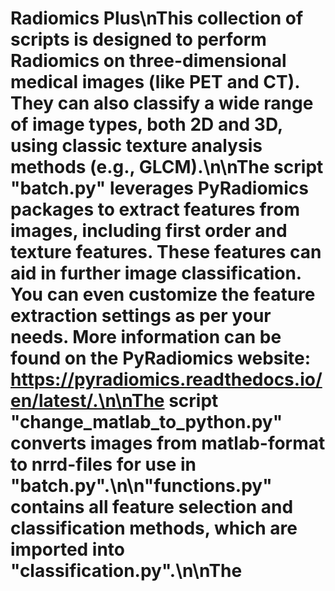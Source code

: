 # Radiomics Plus\nThis collection of scripts is designed to perform Radiomics on three-dimensional medical images (like PET and CT). They can also classify a wide range of image types, both 2D and 3D, using classic texture analysis methods (e.g., GLCM).\n\nThe script "batch.py" leverages PyRadiomics packages to extract features from images, including first order and texture features. These features can aid in further image classification. You can even customize the feature extraction settings as per your needs. More information can be found on the PyRadiomics website: https://pyradiomics.readthedocs.io/en/latest/.\n\nThe script "change_matlab_to_python.py" converts images from matlab-format to nrrd-files for use in "batch.py".\n\n"functions.py" contains all feature selection and classification methods, which are imported into "classification.py".\n\nThe 